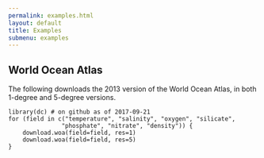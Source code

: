 ```yaml
---
permalink: examples.html
layout: default
title: Examples
submenu: examples
---
```


## World Ocean Atlas

The following downloads the 2013 version of the World Ocean Atlas, in both
1-degree and 5-degree versions.

```{r eval=FALSE}
library(dc) # on github as of 2017-09-21
for (field in c("temperature", "salinity", "oxygen", "silicate",
               "phosphate", "nitrate", "density")) {
	download.woa(field=field, res=1)
	download.woa(field=field, res=5)
}
```

